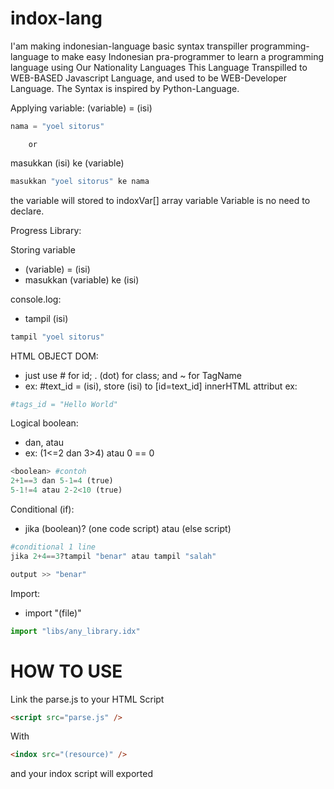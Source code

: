 # indox-lang
I'am making indonesian-language basic syntax transpiller programming-language to make easy Indonesian pra-programmer to learn a programming language using Our Nationality Languages
This Language Transpilled to WEB-BASED Javascript Language, and used to be WEB-Developer Language.
The Syntax is inspired by Python-Language.

Applying variable:
(variable) = (isi)
```python
nama = "yoel sitorus"
```
        or
masukkan (isi) ke (variable)
```python
masukkan "yoel sitorus" ke nama
```
the variable will stored to indoxVar[] array variable
Variable is no need to declare.

Progress Library:

Storing variable
- (variable) = (isi)
- masukkan (variable) ke (isi)


console.log:
- tampil (isi)
```python
tampil "yoel sitorus"
```


HTML OBJECT DOM:
- just use # for id; . (dot) for class; and ~ for TagName
- ex: #text_id = (isi), store (isi) to [id=text_id] innerHTML attribut
ex:
```python
#tags_id = "Hello World"
```

Logical boolean:
- dan, atau
- ex: (1<=2 dan 3>4) atau 0 == 0
```python
<boolean> #contoh
2+1==3 dan 5-1=4 (true)
5-1!=4 atau 2-2<10 (true)
```


Conditional (if):
- jika (boolean)? (one code script) atau (else script)
```python
#conditional 1 line
jika 2+4==3?tampil "benar" atau tampil "salah"

output >> "benar"
```


Import:
- import "(file)"
```python
import "libs/any_library.idx"
```

# HOW TO USE
Link the parse.js to your HTML Script
```html
<script src="parse.js" />
```
With
```html
<indox src="(resource)" /> 
```
and your indox script will exported
